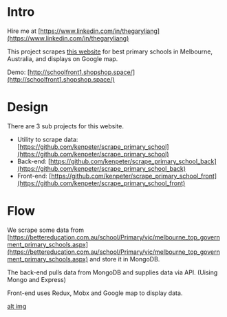 # Intro

Hire me at [https://www.linkedin.com/in/thegaryliang](https://www.linkedin.com/in/thegaryliang)

This project scrapes [this website](https://bettereducation.com.au/school/Primary/vic/melbourne_top_government_primary_schools.aspx) for best primary schools in Melbourne, Australia, and displays
on Google map.

Demo: [http://schoolfront1.shopshop.space/](http://schoolfront1.shopshop.space/)

# Design
There are 3 sub projects for this website.
* Utility to scrape data: [https://github.com/kenpeter/scrape_primary_school](https://github.com/kenpeter/scrape_primary_school)
* Back-end: [https://github.com/kenpeter/scrape_primary_school_back](https://github.com/kenpeter/scrape_primary_school_back)
* Front-end: [https://github.com/kenpeter/scrape_primary_school_front](https://github.com/kenpeter/scrape_primary_school_front)

# Flow
We scrape some data from [https://bettereducation.com.au/school/Primary/vic/melbourne_top_government_primary_schools.aspx](https://bettereducation.com.au/school/Primary/vic/melbourne_top_government_primary_schools.aspx) and store it in MongoDB.

The back-end pulls data from MongoDB and supplies data via API. (Uising Mongo and Express)

Front-end uses Redux, Mobx and Google map to display data.

[alt img](https://github.com/kenpeter/scrape_primary_school/blob/master/misc/scrape_primary_school.png)
